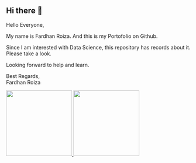 ## Hi there 👋

Hello Everyone,

My name is Fardhan Roiza. And this is my Portofolio on Github.

Since I am interested with Data Science, this repository has records about it. Please take a look.

Looking forward to help and learn.


Best Regards, <br>
Fardhan Roiza

<p align="left">
    <a href="https://github.com/penuliscode">
      <img height="180em" src="https://github-readme-stats-eight-theta.vercel.app/api?username=penuliscode&show_icons=true&theme=algolia&include_all_commits=true&count_private=true"/>
      <img height="180em" src="https://github-readme-stats-eight-theta.vercel.app/api/top-langs/?username=penuliscode&layout=compact&theme=algolia"/>
    </a>
    </p>
